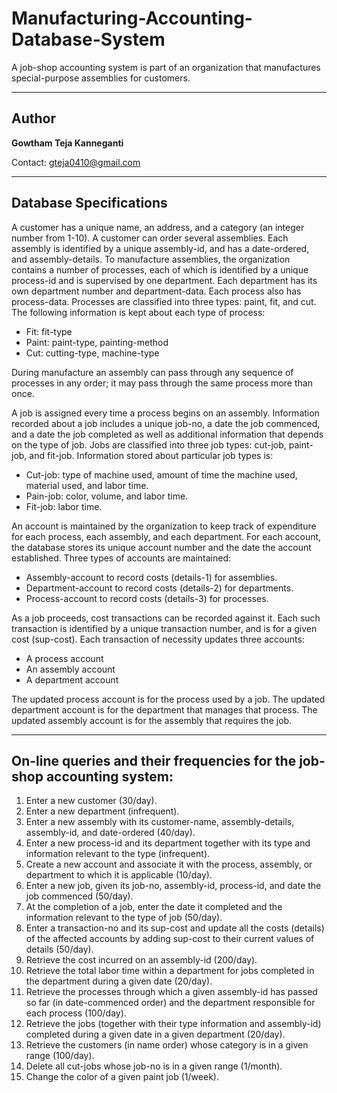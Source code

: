 # Manufacturing-Accounting-Database-System
A job-shop accounting system is part of an organization that manufactures special-purpose assemblies for customers.

-------------
Author 
---

**Gowtham Teja Kanneganti**

Contact: gteja0410@gmail.com

-----
Database Specifications
---- 
A customer has a unique name, an address, and a category (an integer number from 1-10). A customer can order several assemblies. Each assembly is identified by a unique assembly-id, and has a date-ordered, and assembly-details. To manufacture assemblies, the organization contains a number of processes, each of which is identified by a unique process-id and is supervised by one department. Each department has its own department number and department-data. Each process also has process-data. Processes are classified into three types: paint, fit, and cut. The following information is kept about each type of process:
* Fit: fit-type
* Paint: paint-type, painting-method
* Cut: cutting-type, machine-type

During manufacture an assembly can pass through any sequence of processes in any order; it may pass through the same process more than once.

A job is assigned every time a process begins on an assembly. Information recorded about a job includes a unique job-no, a date the job commenced, and a date the job completed as well as additional information that depends on the type of job. Jobs are classified into three job types: cut-job, paint-job, and fit-job. Information stored about particular job types is:
* Cut-job: type of machine used, amount of time the machine used, material used, and labor time.
* Pain-job: color, volume, and labor time.
* Fit-job: labor time.

An account is maintained by the organization to keep track of expenditure for each process, each assembly, and each department. For each account, the database stores its unique account number and the date the account established. Three types of accounts are maintained:
* Assembly-account to record costs (details-1) for assemblies.
* Department-account to record costs (details-2) for departments.
* Process-account to record costs (details-3) for processes.

As a job proceeds, cost transactions can be recorded against it. Each such transaction is identified by a unique transaction number, and is for a given cost (sup-cost). Each transaction of necessity updates three accounts:
* A process account
* An assembly account
* A department account

The updated process account is for the process used by a job. The updated department account is for the department that manages that process. The updated assembly account is for the assembly that requires the job.


-----
On-line queries and their frequencies for the job-shop accounting system:
---- 
1. Enter a new customer (30/day).
2. Enter a new department (infrequent).
3. Enter a new assembly with its customer-name, assembly-details, assembly-id, and date-ordered (40/day).
4. Enter a new process-id and its department together with its type and information relevant to the type (infrequent).
5. Create a new account and associate it with the process, assembly, or department to which it is applicable (10/day).
6. Enter a new job, given its job-no, assembly-id, process-id, and date the job commenced (50/day).
7. At the completion of a job, enter the date it completed and the information relevant to the type of job (50/day).
8. Enter a transaction-no and its sup-cost and update all the costs (details) of the affected accounts by adding sup-cost to their current values of details (50/day).
9. Retrieve the cost incurred on an assembly-id (200/day).
10. Retrieve the total labor time within a department for jobs completed in the department during a given date (20/day).
11. Retrieve the processes through which a given assembly-id has passed so far (in date-commenced order) and the department responsible for each process (100/day).
12. Retrieve the jobs (together with their type information and assembly-id) completed during a given date in a given department (20/day).
13. Retrieve the customers (in name order) whose category is in a given range (100/day).
14. Delete all cut-jobs whose job-no is in a given range (1/month).
15. Change the color of a given paint job (1/week).
